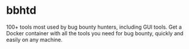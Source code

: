 # bbhtd
100+ tools most used by bug bounty hunters, including GUI tools. Get a Docker container with all the tools you need for bug bounty, quickly and easily on any machine.
